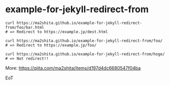 # example-for-jekyll-redirect-from

```
curl https://ma2shita.github.io/example-for-jekyll-redirect-from/foo/bar.html
# => Redirect to https://example.jp/dest.html

curl https://ma2shita.github.io/example-for-jekyll-redirect-from/foo/
# => Redirect to https://example.jp/foo/

curl https://ma2shita.github.io/example-for-jekyll-redirect-from/hoge/
# => Not redirect!!
```

More: https://qiita.com/ma2shita/items/d197d4dc6680547f04ba

EoT
